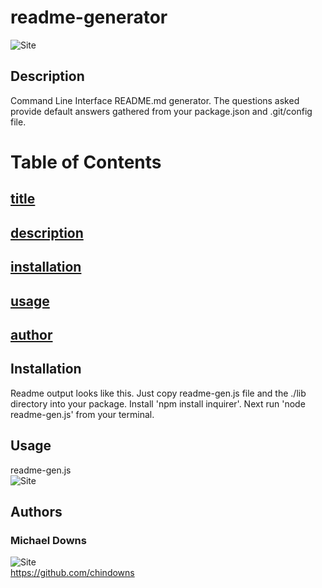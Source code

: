 # readme-generator
![Site](https://img.shields.io/date/1586822400)   
 
## Description
Command Line Interface README.md generator.  The questions asked provide default answers gathered from your package.json and .git/config file.

# Table of Contents
## [title](#title)
## [description](#description)
## [installation](#installation)
## [usage](#usage)
## [author](#author)

## Installation
Readme output looks like this.  Just copy readme-gen.js file and the ./lib directory into your package.  Install 'npm install inquirer'.  Next run 'node readme-gen.js' from your terminal.
 
## Usage
readme-gen.js   
![Site](./lib/readme-generator.gif)
 
## Authors   
### Michael Downs
![Site](https://github.com/chindowns.png)  
https://github.com/chindowns